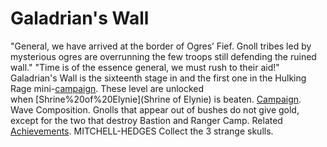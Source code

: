 # Galadrian's Wall

"General, we have arrived at the border of Ogres’ Fief. Gnoll tribes led by mysterious ogres are overrunning the few troops still defending the ruined wall."
"Time is of the essence general, we must rush to their aid!"
Galadrian's Wall is the sixteenth stage in and the first one in the Hulking Rage mini-[campaign](campaign). These level are unlocked when [Shrine%20of%20Elynie](Shrine of Elynie) is beaten.
[Campaign](Campaign).
Wave Composition.
Gnolls that appear out of bushes do not give gold, except for the two that destroy Bastion and Ranger Camp.
Related [Achievements](Achievements).
 MITCHELL-HEDGES Collect the 3 strange skulls.